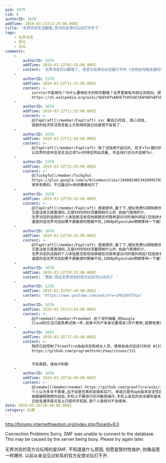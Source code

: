 ```yaml
---
aid: 1079
cid: 9
authorID: 1678
addTime: 2019-03-21T13:29:00.000Z
title: '无界浏览无法翻墙,官方的反馈论坛也打不开了'
tags:
    - 无界浏览
    - 官方
    - 论坛
comments:
    -
        authorID: 1678
        addTime: 2019-03-22T02:55:00.000Z
        content: '无界浏览可以翻墙了, 但官方反馈论坛还是打不开.(但有些时候还是时断时续,需要重启)'
    -
        authorID: 1579
        addTime: 2019-03-22T11:15:00.000Z
        content: >-
            ssr+tor不能用吗？为什么要用轮子的软件翻墙？无界里面有内部过滤规则，屏蔽了轮子不想让你看的网站。翻出来还要被轮子审查，我也是佛了
            https://zh.wikipedia.org/wiki/%E6%97%A0%E7%95%8C%E6%B5%8F%E8%A7%88
    -
        authorID: 1678
        addTime: 2019-03-22T11:53:00.000Z
        content: >-
            @[FapCraft](/member/FapCraft) ssr 要自己花钱, 真心没钱,
            就我的经济状况而言能上大局域网就已经是很不容易了.
    -
        authorID: 1678
        addTime: 2019-03-22T11:58:00.000Z
        content: >-
            @[FapCraft](/member/FapCraft) 除了没钱用不起SSR, 轮子+Tor跟SSR+Tor, 应该没区别吧?
            以无界的技术应该无法过滤Tor的特定网站流量, 并且他们也允许连接Tor.
    -
        authorID: 1579
        addTime: 2019-03-22T12:35:00.000Z
        content: >-
            @[fuckgfw](/member/fuckgfw)
            https://plus.google.com/u/0/communities/104092405342699579599
            很多免费的。不过最近G+倒闭要换地方了
    -
        authorID: 1678
        addTime: 2019-03-22T19:32:00.000Z
        content: >-
            @[FapCraft](/member/FapCraft) 感谢提供,看了下,貌似免费SS限制颇多,
            又是注册又是邀请码,又是XX时间XX流量限制什么的 自由门我用的少,
            无界浏览的话我的个人体验是没发现他屏蔽任何我希望访问的墙外网站(包括技术学习类网站和EH之类的色情娱乐).
            速度的话无界浏览如果不是敏感时期被干扰,1080p的youtube稍微等待一下缓冲也能看.
    -
        authorID: 1678
        addTime: 2019-03-22T19:32:00.000Z
        content: >-
            @[FapCraft](/member/FapCraft) 感谢提供,看了下,貌似免费SS限制颇多,
            又是注册又是邀请码,又是XX时间XX流量限制什么的 自由门我用的少,
            无界浏览的话我的个人体验是没发现他屏蔽任何我希望访问的墙外网站(包括技术学习类网站和EH之类的色情娱乐).
            速度的话无界浏览如果不是敏感时期被干扰,1080p的youtube稍微等待一下缓冲也能看.
    -
        authorID: 1678
        addTime: 2019-03-22T20:31:00.000Z
        content: '更新:现在无界浏览的官方论坛可以访问了.'
    -
        authorID: 1226
        addTime: 2019-03-23T07:40:00.000Z
        content: 'https://www.youtube.com/watch?v=iPHjbbYTXLw'
    -
        authorID: 1678
        addTime: 2019-03-25T13:03:00.000Z
        content: >-
            @[Freedom](/member/Freedom) 这个没仔细看,但Google
            Cloud的方法只能免费试用一年,信用卡开户本身也要成本(开户费用,就算免费开户的也要花费大量时间去积累信用度之类).
    -
        authorID: 1683
        addTime: 2019-03-25T17:43:00.000Z
        content: >-
            政府已经控制了GreatFire自由浏览和相关人员，使用自由浏览进行刑侦 #131
            https://github.com/programthink/zhao/issues/131


            不知真假，请自行判断
    -
        authorID: 1678
        addTime: 2019-03-26T16:40:00.000Z
        content: >-
            @[newbe](/member/newbe) https://github.com/greatfire/wiki/issues/182
            个人认为多半不靠谱,且不说是否真的安插有后门, 单就只提供apk版本安全性就已经大打折扣.
            根据编程随想的经验,手机上不要进行任何敏感操作,手机上各层的安全硬伤基本都很难克服.
            已经有诸多疑点加上只提供手机版,我个人是绝对不会使用.
date: 2019-03-26T16:40:00.000Z
category: 吐槽
---
```


http://forums.internetfreedom.org/index.php?board=8.0

Connection Problems Sorry, SMF was unable to connect to the database. This may be caused by the server being busy. Please try again later.

无界浏览的官方论坛用的是SMF, 不知道是什么原因, 但愿是暂时性维护, 别像品葱一样爆炸. 以前从来没见过轮系的官方反馈论坛打不开.
